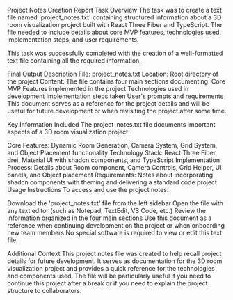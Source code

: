 Project Notes Creation Report
Task Overview
The task was to create a text file named 'project_notes.txt' containing structured information about a 3D room visualization project built with React Three Fiber and TypeScript. The file needed to include details about core MVP features, technologies used, implementation steps, and user requirements.

This task was successfully completed with the creation of a well-formatted text file containing all the required information.

Final Output Description
File: project_notes.txt
Location: Root directory of the project
Content: The file contains four main sections documenting:
Core MVP Features implemented in the project
Technologies used in development
Implementation steps taken
User's prompts and requirements
This document serves as a reference for the project details and will be useful for future development or when revisiting the project after some time.

Key Information Included
The project_notes.txt file documents important aspects of a 3D room visualization project:

Core Features: Dynamic Room Generation, Camera System, Grid System, and Object Placement functionality
Technology Stack: React Three Fiber, drei, Material UI with shadcn components, and TypeScript
Implementation Process: Details about Room component, Camera Controls, Grid Helper, UI panels, and Object placement
Requirements: Notes about incorporating shadcn components with theming and delivering a standard code project
Usage Instructions
To access and use the project notes:

Download the 'project_notes.txt' file from the left sidebar
Open the file with any text editor (such as Notepad, TextEdit, VS Code, etc.)
Review the information organized in the four main sections
Use this document as a reference when continuing development on the project or when onboarding new team members
No special software is required to view or edit this text file.

Additional Context
This project notes file was created to help recall project details for future development. It serves as documentation for the 3D room visualization project and provides a quick reference for the technologies and components used. The file will be particularly useful if you need to continue this project after a break or if you need to explain the project structure to collaborators.
